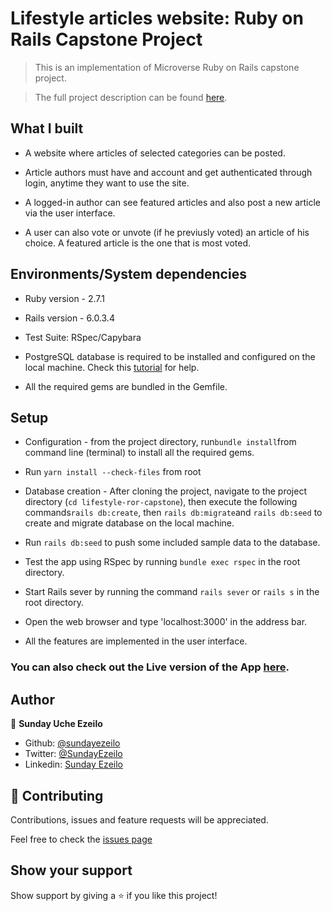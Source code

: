 # Lifestyle articles website: Ruby on Rails Capstone Project

> This is an implementation of Microverse Ruby on Rails capstone project.

> The full project description can be found [here](https://www.notion.so/Lifestyle-articles-b82a5f10122b4cec924cd5d4a6cf7561#6143e0b8b3ca4a9db55ec7ffbc4e2c3a).


##  What I built

* A website where articles of selected categories can be posted.

* Article authors must have and account and get authenticated through login, anytime they want to use the site.

* A logged-in author can see featured articles and also post a new article via the user interface.

* A user can also vote or unvote (if he previusly voted) an article of his choice. A featured article is the one that is most voted.


##  Environments/System dependencies

* Ruby version  - 2.7.1

* Rails version - 6.0.3.4

* Test Suite: RSpec/Capybara

* PostgreSQL database is required to be installed and configured on the local machine. Check this [tutorial](https://www.postgresqltutorial.com/install-postgresql/) for help.

* All the required gems are bundled in the Gemfile.


##  Setup

* Configuration - from the project directory, run``` bundle install ```from command line (terminal) to install all the required gems.

* Run ```yarn install --check-files``` from root

* Database creation - After cloning the project, navigate to the project directory (```cd lifestyle-ror-capstone```), then execute the following commands``` rails db:create ```, then ``` rails db:migrate ```and ```rails db:seed``` to create and migrate database on the local machine.

* Run ```rails db:seed``` to push some included sample data to the database.

* Test the app using RSpec by running ```bundle exec rspec``` in the root directory.

* Start Rails sever by running the command ```rails sever``` or ```rails s``` in the root directory.

* Open the web browser and type  'localhost:3000' in the address bar.

* All the features are implemented in the user interface.


### You can also check out the Live version of the App [here](https://lifestyle-ror-capstone.herokuapp.com).


## Author

👤 **Sunday Uche Ezeilo**

- Github: [@sundayezeilo](https://github.com/ezeilo-su)
- Twitter: [@SundayEzeilo](https://twitter.com/SundayEzeilo)
- Linkedin: [Sunday Ezeilo](https://www.linkedin.com/in/sunday-ezeilo-a6a67664/)

## 🤝 Contributing

Contributions, issues and feature requests will be appreciated.

Feel free to check the [issues page](https://github.com/ezeilo-su/lifestyle-ror-capstone/issues)

## Show your support

Show support by giving a ⭐️ if you like this project!